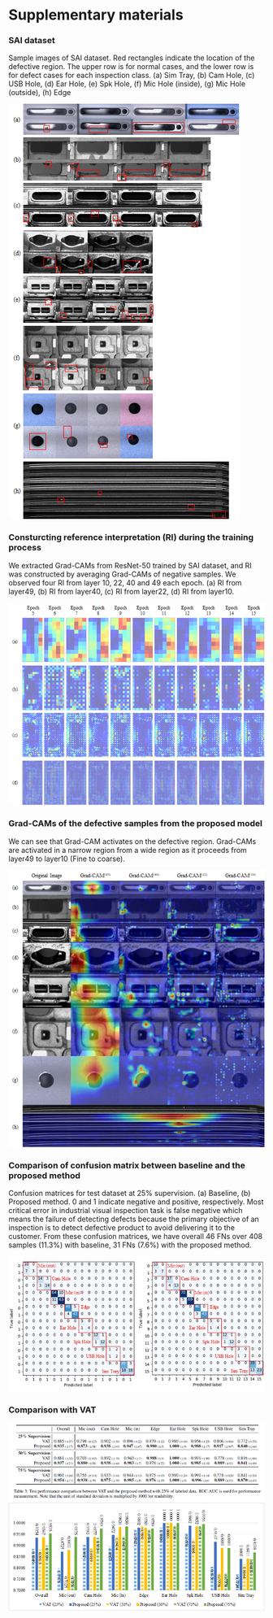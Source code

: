 # Supplementary materials

### SAI dataset
Sample images of SAI dataset. Red rectangles indicate the location of the defective region. The upper row is for normal cases, and the lower row is for defect cases for each inspection class. (a) Sim Tray, (b) Cam Hole, (c) USB Hole, (d) Ear Hole, (e) Spk Hole, (f) Mic Hole (inside), (g) Mic Hole (outside), (h) Edge

![GitHub Logo](/figure1.png)


### Consturcting reference interpretation (RI) during the training process
We extracted Grad-CAMs from ResNet-50 trained by SAI dataset, and RI was constructed by averaging Grad-CAMs of negative samples.
We observed four RI from layer 10, 22, 40 and 49 each epoch. (a) RI from layer49, (b) RI from layer40, (c) RI from layer22, (d) RI from layer10.

![GitHub Logo](/figure2.png)


### Grad-CAMs of the defective samples from the proposed model
We can see that Grad-CAM activates on the defective region. Grad-CAMs are activated in a narrow region from a wide region as it proceeds from layer49 to layer10 (Fine to coarse).

![GitHub Logo](/figure3.png)


### Comparison of confusion matrix between baseline and the proposed method
Confusion matrices for test dataset at 25% supervision. (a) Baseline, (b) Proposed method. 0 and 1 indicate negative and positive, respectively. Most critical error in industrial visual inspection task is false negative which means the failure of detecting defects because the primary objective of an inspection is to detect defective product to avoid delivering it to the customer. From these confusion matrices, we have overall 46 FNs over 408 samples (11.3%) with baseline, 31 FNs (7.6%) with the proposed method.

![GitHub Logo](/figure4.png)


### Comparison with VAT

![GitHub Logo](/figure5.png)
![GitHub Logo](/figure6.png)

